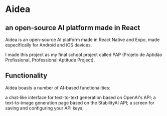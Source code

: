 ﻿# Aidea
## an open-source AI platform made in React

Aidea is an open-source AI platform made in React Native and Expo, made especifically for Android and iOS devices.

I made this project as my final school project called PAP (Projeto de Aptidão Profissional, Professional Aptitude Project).

## Functionality

Aidea boasts a number of AI-based functionalities:

a chat-like interface for text-to-text generation based on OpenAI's API;
a text-to-image generation page based on the StabilityAI API;
a screen for saving and configuring your API keys;

